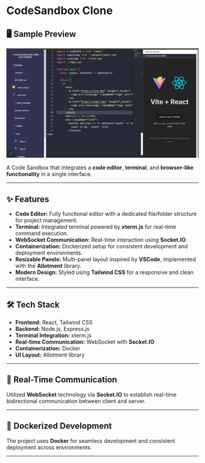 # CodeSandbox Clone   

## 🖥️ Sample Preview  
![CodeSandbox Screenshot](https://github.com/JunedDeshmukh/CodeSandbox_clone/blob/1f2bd3dffc3e595c403cce8d6bb32823db046dbf/frontend/public/CodeSandbox.png)

A Code Sandbox that integrates a **code editor**, **terminal**, and **browser-like functionality** in a single interface.  

---

## ✨ Features  
- **Code Editor:** Fully functional editor with a dedicated file/folder structure for project management.  
- **Terminal:** Integrated terminal powered by **xterm.js** for real-time command execution.  
- **WebSocket Communication:** Real-time interaction using **Socket.IO**.  
- **Containerization:** Dockerized setup for consistent development and deployment environments.  
- **Resizable Panels:** Multi-panel layout inspired by **VSCode**, implemented with the **Allotment** library.  
- **Modern Design:** Styled using **Tailwind CSS** for a responsive and clean interface.  

---

## 🛠️ Tech Stack  
- **Frontend:** React, Tailwind CSS  
- **Backend:** Node.js, Express.js  
- **Terminal Integration:** xterm.js  
- **Real-time Communication:** WebSocket with **Socket.IO**  
- **Containerization:** Docker  
- **UI Layout:** Allotment library  

---

## 📡 Real-Time Communication  
Utilized **WebSocket** technology via **Socket.IO** to establish real-time bidirectional communication between client and server.  

---

## 🐳 Dockerized Development  
The project uses **Docker** for seamless development and consistent deployment across environments.  

---
